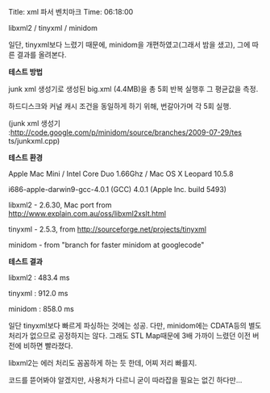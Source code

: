 Title: xml 파서 벤치마크
Time: 06:18:00

libxml2 / tinyxml / minidom

일단, tinyxml보다 느렸기 때문에, minidom을 개편하였고(그래서 밤을 샜고), 그에 따른 결과를 올려본다.

  

**테스트 방법**

junk xml 생성기로 생성된 big.xml (4.4MB)을 총 5회 반복 실행후 그 평균값을 측정.

하드디스크와 커널 캐시 조건을 동일하게 하기 위해, 번갈아가며 각 5회 실행.

(junk xml 생성기 :http://code.google.com/p/minidom/source/branches/2009-07-29/tes
ts/junkxml.cpp)

  

**테스트 환경**

Apple Mac Mini / Intel Core Duo 1.66Ghz / Mac OS X Leopard 10.5.8

i686-apple-darwin9-gcc-4.0.1 (GCC) 4.0.1 (Apple Inc. build 5493)

  

libxml2 - 2.6.30, Mac port from http://www.explain.com.au/oss/libxml2xslt.html

tinyxml - 2.5.3, from http://sourceforge.net/projects/tinyxml

minidom - from "branch for faster minidom at googlecode"

  

**테스트 결과**

libxml2 : 483.4 ms

tinyxml : 912.0 ms

minidom : 858.0 ms

  

일단 tinyxml보다 빠르게 파싱하는 것에는 성공. 다만, minidom에는 CDATA등의 별도 처리가 없으므로 공정하지는 않다. 그래도
STL Map때문에 3배 가까이 느렸던 이전 버전에 비하면 빨라졌다.

  

libxml2는 에러 처리도 꼼꼼하게 하는 듯 한데, 어찌 저리 빠를지.

코드를 뜯어봐야 알겠지만, 사용처가 다르니 굳이 따라잡을 필요는 없긴 하다만...

